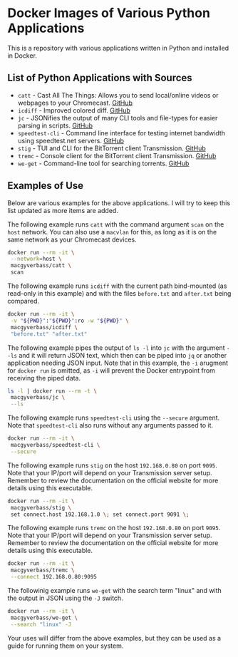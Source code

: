 # Docker Images of Various Python Applications

This is a repository with various applications written in Python and installed in Docker.

## List of Python Applications with Sources

- `catt` - Cast All The Things: Allows you to send local/online videos or webpages to your Chromecast.  [GitHub](https://github.com/skorokithakis/catt)
- `icdiff` - Improved colored diff.  [GitHub](https://github.com/jeffkaufman/icdiff)
- `jc` - JSONifies the output of many CLI tools and file-types for easier parsing in scripts.  [GitHub](https://github.com/kellyjonbrazil/jc)
- `speedtest-cli` - Command line interface for testing internet bandwidth using speedtest.net servers.  [GitHub](https://github.com/sivel/speedtest-cli)
- `stig` - TUI and CLI for the BitTorrent client Transmission.  [GitHub](https://github.com/rndusr/stig)
- `tremc` - Console client for the BitTorrent client Transmission.  [GitHub](https://github.com/tremc/tremc)
- `we-get` - Command-line tool for searching torrents.  [GitHub](https://github.com/rachmadaniHaryono/we-get)

## Examples of Use

Below are various examples for the above applications.  I will try to keep this list updated as more items are added.

The following example runs `catt` with the command argument `scan` on the `host` network.  You can also use a `macvlan` for this, as long as it is on the same network as your Chromecast devices.

```sh
docker run --rm -it \
 --network=host \
 macgyverbass/catt \
 scan
```

The following example runs `icdiff` with the current path bind-mounted (as read-only in this example) and with the files `before.txt` and `after.txt` being compared.

```sh
docker run --rm -it \
 -v "${PWD}":"${PWD}":ro -w "${PWD}" \
 macgyverbass/icdiff \
 "before.txt" "after.txt"
```

The following example pipes the output of `ls -l` into `jc` with the argument `--ls` and it will return JSON text, which then can be piped into `jq` or another application needing JSON input.  Note that in this example, the `-i` arugment for `docker run` is omitted, as `-i` will prevent the Docker entrypoint from receiving the piped data.

```sh
ls -l | docker run --rm -t \
 macgyverbass/jc \
 --ls
```

The following example runs `speedtest-cli` using the `--secure` argument.  Note that `speedtest-cli` also runs without any arguments passed to it.

```sh
docker run --rm -it \
 macgyverbass/speedtest-cli \
 --secure
```

The following example runs `stig` on the host `192.168.0.80` on port `9095`.  Note that your IP/port will depend on your Transmission server setup.  Remember to review the documentation on the official website for more details using this executable.

```sh
docker run --rm -it \
 macgyverbass/stig \
 set connect.host 192.168.1.0 \; set connect.port 9091 \;
```

The following example runs `tremc` on the host `192.168.0.80` on port `9095`.  Note that your IP/port will depend on your Transmission server setup.  Remember to review the documentation on the official website for more details using this executable.

```sh
docker run --rm -it \
 macgyverbass/tremc \
 --connect 192.168.0.80:9095
```

The followinig example runs `we-get` with the search term "linux" and with the output in JSON using the `-J` switch.

```sh
docker run --rm -it \
 macgyverbass/we-get \
 --search "linux" -J
```

Your uses will differ from the above examples, but they can be used as a guide for running them on your system.
